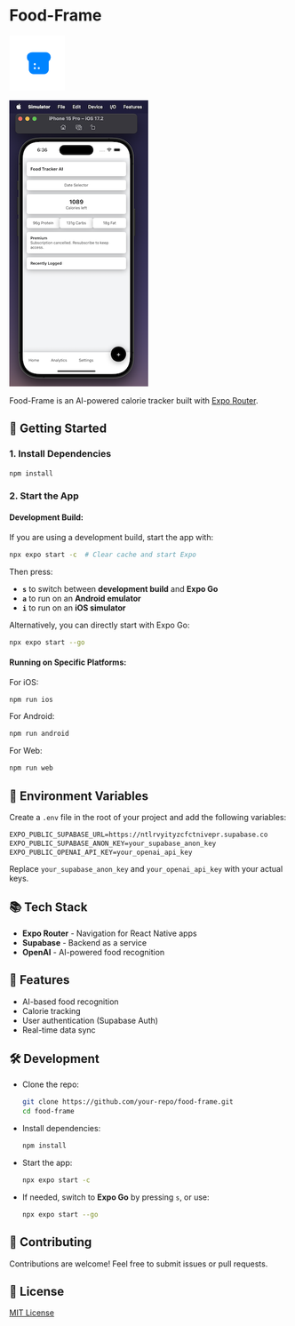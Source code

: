 # Food-Frame

<img src='./assets/logo.png' width='100' >

![App Screenshot](./assets/screenshot-20250228.png)

Food-Frame is an AI-powered calorie tracker built with [Expo Router](https://expo.github.io/router/).


## 🚀 Getting Started

### 1. Install Dependencies

```bash
npm install
```

### 2. Start the App

#### Development Build:

If you are using a development build, start the app with:

```bash
npx expo start -c  # Clear cache and start Expo
```

Then press:

- **`s`** to switch between **development build** and **Expo Go**
- **`a`** to run on an **Android emulator**
- **`i`** to run on an **iOS simulator**

Alternatively, you can directly start with Expo Go:

```bash
npx expo start --go
```

#### Running on Specific Platforms:

For iOS:

```bash
npm run ios
```

For Android:

```bash
npm run android
```

For Web:

```bash
npm run web
```

## 🔧 Environment Variables

Create a `.env` file in the root of your project and add the following variables:

```env
EXPO_PUBLIC_SUPABASE_URL=https://ntlrvyityzcfctnivepr.supabase.co
EXPO_PUBLIC_SUPABASE_ANON_KEY=your_supabase_anon_key
EXPO_PUBLIC_OPENAI_API_KEY=your_openai_api_key
```

Replace `your_supabase_anon_key` and `your_openai_api_key` with your actual keys.

## 📚 Tech Stack

- **Expo Router** - Navigation for React Native apps
- **Supabase** - Backend as a service
- **OpenAI** - AI-powered food recognition

## 📌 Features

- AI-based food recognition
- Calorie tracking
- User authentication (Supabase Auth)
- Real-time data sync

## 🛠️ Development

- Clone the repo:
  ```bash
  git clone https://github.com/your-repo/food-frame.git
  cd food-frame
  ```
- Install dependencies:
  ```bash
  npm install
  ```
- Start the app:
  ```bash
  npx expo start -c
  ```
- If needed, switch to **Expo Go** by pressing `s`, or use:
  ```bash
  npx expo start --go
  ```

## 🤝 Contributing

Contributions are welcome! Feel free to submit issues or pull requests.

## 📜 License

[MIT License](./LICENSE.md)
